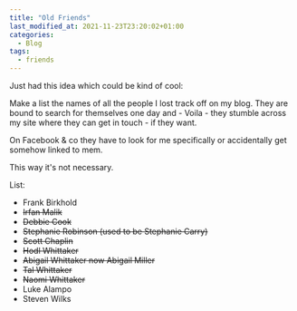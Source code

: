 ```yaml
---
title: "Old Friends"
last_modified_at: 2021-11-23T23:20:02+01:00
categories:
  - Blog
tags:
  - friends
---
```


Just had this idea which could be kind of cool:

Make a list the names of all the people I lost track off on my blog. They are bound to search for themselves one day and - Voila - they stumble across my site where they can get in touch - if they want.

On Facebook & co they have to look for me specifically or accidentally get somehow linked to mem.

This way it's not necessary.

List:
- Frank Birkhold
- <s>Irfan Malik</s>
- <s>Debbie Cook</s>
- <s>Stephanie Robinson (used to be Stephanie Carry)</s>
- <s>Scott Chaplin</s>
- <s>Hodl Whittaker</s>
- <s>Abigail Whittaker now Abigail Miller</s>
- <s>Tal Whittaker</s>
- ~~Naomi Whittaker~~
- Luke Alampo
- Steven Wilks
